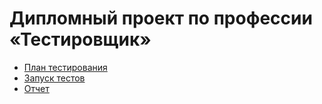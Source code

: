 # Дипломный проект по профессии «Тестировщик»

- [План тестирования]()
- [Запуск тестов]()
- [Отчет]()